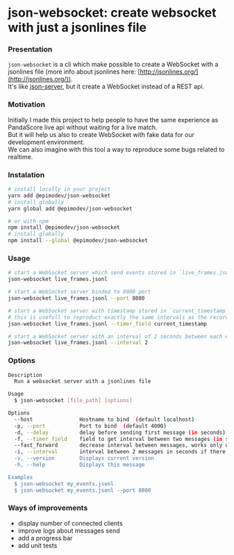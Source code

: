 # json-websocket: create websocket with just a jsonlines file

### Presentation

`json-websocket` is a cli which make possible to create a WebSocket with a jsonlines file (more info about jsonlines here: [http://jsonlines.org/](http://jsonlines.org/)).  
It's like [json-server](https://github.com/typicode/json-server), but it create a WebSocket instead of a REST api.

### Motivation

Initially I made this project to help people to have the same experience as PandaScore live api without waiting for a live match.  
But it will help us also to create WebSocket with fake data for our development environment.  
We can also imagine with this tool a way to reproduce some bugs related to realtime.

### Instalation

```sh
# install locally in your project
yarn add @epimodev/json-websocket
# install globally
yarn global add @epimodev/json-websocket

# or with npm
npm install @epimodev/json-websocket
# install globally
npm install --global @epimodev/json-websocket
```

### Usage

```sh
# start a WebSocket server which send events stored in `live_frames.jsonl` (jsonl is the extension for jsonlines files)
json-websocket live_frames.jsonl

# start a WebSocket server binded to 8080 port
json-websocket live_frames.jsonl --port 8080

# start a WebSocket server with timestamp stored in `current_timestamp` field of each line
# this is usefull to reproduct exactly the same intervals as the recorded WebSocket
json-websocket live_frames.jsonl --timer_field current_timestamp

# start a WebSocket server with an interval of 2 seconds between each event sent
json-websocket live_frames.jsonl --interval 2
```

### Options
```sh
Description
  Run a websocket server with a jsonlines file

Usage
  $ json-websocket [file_path] [options]

Options
  --host               Hostname to bind  (default localhost)
  -p, --port           Port to bind  (default 4000)
  -d, --delay          delay before sending first message (in seconds)  (default 0)
  -f, --timer_field    field to get interval between two messages (in seconds)
  --fast_forward       decrease interval between messages, works only with timer_field (value is a factor)  (default 1)
  -i, --interval       interval between 2 messages in seconds if there isn't any field giving the information  (default 1)
  -v, --version        Displays current version
  -h, --help           Displays this message

Examples
  $ json-websocket my_events.jsonl
  $ json-websocket my_events.jsonl --port 8080
```

### Ways of improvements
- display number of connected clients
- improve logs about messages send
- add a progress bar
- add unit tests
